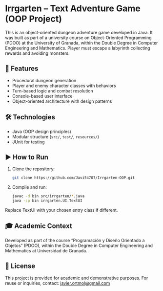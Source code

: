 # Irrgarten – Text Adventure Game (OOP Project)

This is an object-oriented dungeon adventure game developed in Java. It was built as part of a university course on Object-Oriented Programming (PDOO) at the University of Granada, within the Double Degree in Computer Engineering and Mathematics.
Player must escape a labyrinth collecting rewards and avoiding monsters.

## 🧩 Features

- Procedural dungeon generation
- Player and enemy character classes with behaviors
- Turn-based logic and combat resolution
- Console-based user interface
- Object-oriented architecture with design patterns

## 🛠️ Technologies

- Java (OOP design principles)
- Modular structure (`src/`, `test/`, `resources/`)
- JUnit for testing

## ▶️ How to Run

1. Clone the repository:
   ```bash
   git clone https://github.com/Javi54707/Irrgarten-OOP.git
2. Compile and run:
   ```bash
   javac -d bin src/irrgarten/*.java
   java -cp bin irrgarten.UI.TextUI
Replace TextUI with your chosen entry class if different.

## 🎓 Academic Context

Developed as part of the course “Programación y Diseño Orientado a Objetos” (PDOO), within the Double Degree in Computer Engineering and Mathematics at Universidad de Granada.

## 📜 License

This project is provided for academic and demonstrative purposes.
For reuse or inquiries, contact: javier.ortmol@gmail.com
